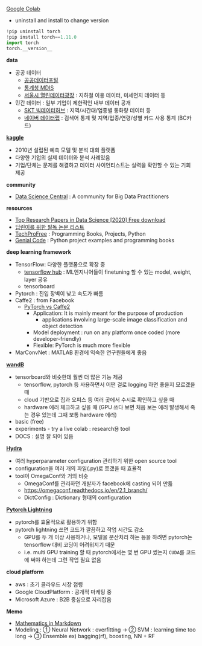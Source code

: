 [Google Colab](https://colab.research.google.com/notebooks/welcome.ipynb?hl=ko)
- uninstall and install to change version
```python
!pip uninstall torch
!pip install torch==1.11.0
import torch
torch.__version__
```

<b>data</b>
- 공공 데이터
  - [공공데이터포털](https://data.go.kr)
  - [통계청 MDIS](https://mdis.kostat.go.kr/index.do)
  - [서울시 열린데이터광장](https://data.seoul.go.kr/) : 지하철 이용 데이터, 미세먼지 데이터 등
- 민간 데이터 : 일부 기업이 제한적인 내부 데이터 공개
  - [SKT 빅데이터허브](https://bigdatahub.co.kr) : 지역/시간대/업종별 통화량 데이터 등
  - [네이버 데이터랩](https://datalab.naver.com) : 검색어 통계 및 지역/업종/연령/성별 카드 사용 통계 (BC카드)

<b>[kaggle](kaggle.com)</b>
- 2010년 설립된 예측 모델 및 분석 대회 플랫폼
- 다양한 기업의 실제 데이터와 분석 사례있음
- 기업/단체는 문제를 해결하고 데이터 사이언티스트는 실력을 확인할 수 있는 기회 제공

<b>community</b>
- [Data Science Central](https://www.datasciencecentral.com/) : A community for Big Data Practitioners

<b>resources</b>
- [Top Research Papers in Data Science [2020] Free download](https://roboticsbiz.com/top-research-papers-in-data-science-2020-free-download)
- [딥린이를 위한 필독 논문 리스트](https://hsuuu.tistory.com/m/4)
- [TechProFree](https://www.techprofree.com/) : Programming Books, Projects, Python
- [Genial Code](https://genial-code.com/) : Python project examples and programming books

<b>deep learning framework</b>
- TensorFlow: 다양한 플랫폼으로 확장 중
  - [tensorflow hub](https://www.tensorflow.org/hub?hl=ko) : ML엔지니어들이 finetuning 할 수 있는 model, weight, layer 공유
  - tensorboard
- Pytorch : 진입 장벽이 낮고 속도가 빠름
- Caffe2 : from Facebook
  - [PyTorch vs Caffe2](https://analyticsindiamag.com/pytorch-vs-caffe2-which-machine-learning-framework-should-you-use-for-your-next-project/)
    - Application: It is mainly meant for the purpose of production
      - applications involving large-scale image classification and object detection
    - Model deployment : run on any platform once coded (more developer-friendly)
    - Flexible: PyTorch is much more flexible
- MarConvNet : MATLAB 환경에 익숙한 연구원들에게 좋음

<b>[wandB](https://wandb.ai/site)</b>
- tensorboard와 비슷한데 훨씬 더 많은 기능 제공
  - tensorflow, pytorch 등 사용하면서 어떤 걸로 logging 하면 좋을지 모르겠을 때
  - cloud 기반으로 집과 오피스 등 여러 곳에서 수시로 확인하고 싶을 때
  - hardware 에러 체크하고 싶을 때 (GPU 쓰다 보면 처음 보는 에러 발생해서 죽는 경우 있는데 그때 보통 hardware 에러)
- basic (free)
- experiments - try a live colab : research용 tool
- DOCS : 설명 잘 되어 있음

<b>[Hydra](https://hydra.cc/docs/intro/)</b>
- 여러 hyperparameter configuration 관리하기 위한 open source tool
- configuration을 여러 개의 파일(.py)로 쪼갰을 때 효율적
- tool이 OmegaConf와 거의 비슷
  - OmegaConf를 관리하던 개발자가 facebook에 casting 되어 만듦
  - https://omegaconf.readthedocs.io/en/2.1_branch/
  - DictConfig : Dictionary 형태의 configuration

<b>[Pytorch Lightning](https://www.pytorchlightning.ai/)</b>
- pytorch를 효율적으로 활용하기 위함
- pytorch lightning 쓰면 코드가 깔끔하고 작업 시간도 감소
  - GPU를 두 개 이상 사용하거나, 모델을 분산처리 하는 등을 하려면 pytorch는 tensorflow 대비 코딩이 어려워지기 때문
  - i.e. multi GPU training 할 때 pytorch에서는 몇 번 GPU 썼는지 `CUDA`를 코드에 써야 하는데 그런 작업 필요 없음

<b>cloud platform</b>
- aws : 초기 클라우드 시장 점령
- Google CloudPlatform : 공개적 마케팅 중
- Microsoft Azure : B2B 중심으로 자리잡음

<b>Memo</b>
- [Mathematics in Markdown](https://rpruim.github.io/s341/S19/from-class/MathinRmd.html)
- Modeling : ① Neural Network : overfitting -> ② SVM : learning time too long -> ③ Ensemble ex) bagging(rf), boosting, NN + RF

